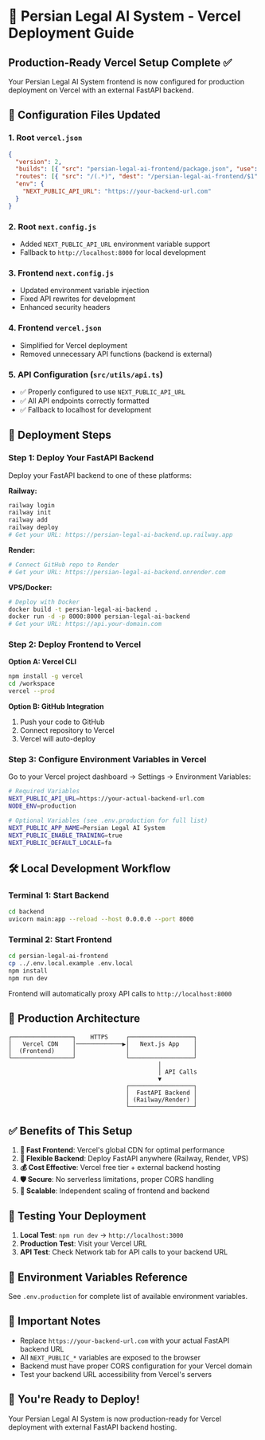 # 🚀 Persian Legal AI System - Vercel Deployment Guide

## Production-Ready Vercel Setup Complete ✅

Your Persian Legal AI System frontend is now configured for production deployment on Vercel with an external FastAPI backend.

## 📁 Configuration Files Updated

### 1. Root `vercel.json`
```json
{
  "version": 2,
  "builds": [{ "src": "persian-legal-ai-frontend/package.json", "use": "@vercel/next" }],
  "routes": [{ "src": "/(.*)", "dest": "/persian-legal-ai-frontend/$1" }],
  "env": {
    "NEXT_PUBLIC_API_URL": "https://your-backend-url.com"
  }
}
```

### 2. Root `next.config.js`
- Added `NEXT_PUBLIC_API_URL` environment variable support
- Fallback to `http://localhost:8000` for local development

### 3. Frontend `next.config.js` 
- Updated environment variable injection
- Fixed API rewrites for development
- Enhanced security headers

### 4. Frontend `vercel.json`
- Simplified for Vercel deployment
- Removed unnecessary API functions (backend is external)

### 5. API Configuration (`src/utils/api.ts`)
- ✅ Properly configured to use `NEXT_PUBLIC_API_URL`
- ✅ All API endpoints correctly formatted
- ✅ Fallback to localhost for development

## 🚀 Deployment Steps

### Step 1: Deploy Your FastAPI Backend
Deploy your FastAPI backend to one of these platforms:

**Railway:**
```bash
railway login
railway init
railway add
railway deploy
# Get your URL: https://persian-legal-ai-backend.up.railway.app
```

**Render:**
```bash
# Connect GitHub repo to Render
# Get your URL: https://persian-legal-ai-backend.onrender.com
```

**VPS/Docker:**
```bash
# Deploy with Docker
docker build -t persian-legal-ai-backend .
docker run -d -p 8000:8000 persian-legal-ai-backend
# Get your URL: https://api.your-domain.com
```

### Step 2: Deploy Frontend to Vercel

**Option A: Vercel CLI**
```bash
npm install -g vercel
cd /workspace
vercel --prod
```

**Option B: GitHub Integration**
1. Push your code to GitHub
2. Connect repository to Vercel
3. Vercel will auto-deploy

### Step 3: Configure Environment Variables in Vercel

Go to your Vercel project dashboard → Settings → Environment Variables:

```bash
# Required Variables
NEXT_PUBLIC_API_URL=https://your-actual-backend-url.com
NODE_ENV=production

# Optional Variables (see .env.production for full list)
NEXT_PUBLIC_APP_NAME=Persian Legal AI System
NEXT_PUBLIC_ENABLE_TRAINING=true
NEXT_PUBLIC_DEFAULT_LOCALE=fa
```

## 🛠️ Local Development Workflow

### Terminal 1: Start Backend
```bash
cd backend
uvicorn main:app --reload --host 0.0.0.0 --port 8000
```

### Terminal 2: Start Frontend
```bash
cd persian-legal-ai-frontend
cp ../.env.local.example .env.local
npm install
npm run dev
```

Frontend will automatically proxy API calls to `http://localhost:8000`

## 🔗 Production Architecture

```
┌─────────────────┐    HTTPS     ┌──────────────────┐
│   Vercel CDN    │─────────────▶│   Next.js App    │
│  (Frontend)     │              │                  │
└─────────────────┘              └──────────────────┘
                                          │
                                          │ API Calls
                                          ▼
                                 ┌──────────────────┐
                                 │  FastAPI Backend │
                                 │ (Railway/Render) │
                                 └──────────────────┘
```

## ✅ Benefits of This Setup

1. **🚀 Fast Frontend**: Vercel's global CDN for optimal performance
2. **🔧 Flexible Backend**: Deploy FastAPI anywhere (Railway, Render, VPS)
3. **💰 Cost Effective**: Vercel free tier + external backend hosting
4. **🛡️ Secure**: No serverless limitations, proper CORS handling
5. **📱 Scalable**: Independent scaling of frontend and backend

## 🧪 Testing Your Deployment

1. **Local Test**: `npm run dev` → `http://localhost:3000`
2. **Production Test**: Visit your Vercel URL
3. **API Test**: Check Network tab for API calls to your backend URL

## 🔧 Environment Variables Reference

See `.env.production` for complete list of available environment variables.

## 🚨 Important Notes

- Replace `https://your-backend-url.com` with your actual FastAPI backend URL
- All `NEXT_PUBLIC_*` variables are exposed to the browser
- Backend must have proper CORS configuration for your Vercel domain
- Test your backend URL accessibility from Vercel's servers

## 🎉 You're Ready to Deploy!

Your Persian Legal AI System is now production-ready for Vercel deployment with external FastAPI backend hosting.